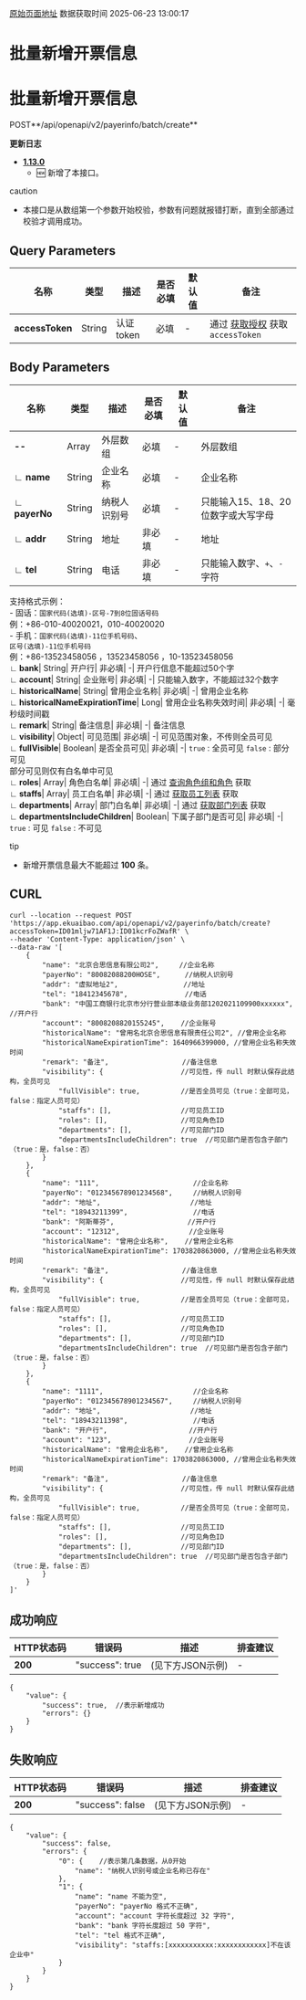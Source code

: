 [原始页面地址](https://docs.ekuaibao.com/docs/open-api/payerInfo/batch-new-payerInfo)
数据获取时间 2025-06-23 13:00:17

# 批量新增开票信息

# 批量新增开票信息

POST**/api/openapi/v2/payerinfo/batch/create**

**更新日志**

  * [**1.13.0**](/updateLog/update-log#1122)
    * 🆕 新增了本接口。



caution

  * 本接口是从数组第一个参数开始校验，参数有问题就报错打断，直到全部通过校验才调用成功。



## Query Parameters​

名称| 类型| 描述| 是否必填| 默认值| 备注  
---|---|---|---|---|---  
**accessToken**|  String| 认证token| 必填| -| 通过 [获取授权](/docs/open-api/getting-started/auth) 获取 `accessToken`  
  
## Body Parameters​

名称| 类型| 描述| 是否必填| 默认值| 备注  
---|---|---|---|---|---  
**\--**|  Array| 外层数组| 必填| -| 外层数组  
**∟ name**|  String| 企业名称| 必填| -| 企业名称  
**∟ payerNo**|  String| 纳税人识别号| 必填| -| 只能输入15、18、20位数字或大写字母  
**∟ addr**|  String| 地址| 非必填| -| 地址  
**∟ tel**|  String| 电话| 非必填| -| 只能输入数字、`+`、`-` 字符  
支持格式示例：  
\- 固话：`国家代码(选填)-区号-7到8位固话号码`   
例：+86-010-40020021，010-40020020  
\- 手机：`国家代码(选填)-11位手机号码`、  
`区号(选填)-11位手机号码`   
例：+86-13523458056 ，13523458056 ，10-13523458056  
**∟ bank**|  String| 开户行| 非必填| -| 开户行信息不能超过50个字  
**∟ account**|  String| 企业账号| 非必填| -| 只能输入数字，不能超过32个数字  
**∟ historicalName**|  String| 曾用企业名称| 非必填| -| 曾用企业名称  
**∟ historicalNameExpirationTime**|  Long| 曾用企业名称失效时间| 非必填| -| 毫秒级时间戳  
**∟ remark**|  String| 备注信息| 非必填| -| 备注信息  
**∟ visibility**|  Object| 可见范围| 非必填| -| 可见范围对象，不传则全员可见  
**∟ fullVisible**|  Boolean| 是否全员可见| 非必填| -| `true` : 全员可见 `false` : 部分可见  
部分可见则仅有白名单中可见  
**∟ roles**|  Array| 角色白名单| 非必填| -| 通过 [查询角色组和角色](/docs/open-api/corporation/get-roles-group) 获取  
**∟ staffs**|  Array| 员工白名单| 非必填| -| 通过 [获取员工列表](/docs/open-api/corporation/get-all-staffs) 获取  
**∟ departments**|  Array| 部门白名单| 非必填| -| 通过 [获取部门列表](/docs/open-api/corporation/get-departments) 获取  
**∟ departmentsIncludeChildren**|  Boolean| 下属子部门是否可见| 非必填| -| `true` : 可见 `false` : 不可见  
  
tip

  * 新增开票信息最大不能超过 **100** 条。



## CURL​
    
    
    curl --location --request POST 'https://app.ekuaibao.com/api/openapi/v2/payerinfo/batch/create?accessToken=ID01mljw71AF1J:ID01kcrFoZWafR' \  
    --header 'Content-Type: application/json' \  
    --data-raw '[  
        {  
            "name": "北京合思信息有限公司2",     //企业名称  
            "payerNo": "80082088200HOSE",      //纳税人识别号  
            "addr": "虚拟地址2",                //地址  
            "tel": "18412345678",              //电话  
            "bank": "中国工商银行北京市分行营业部本级业务部1202021109900xxxxxx", //开户行  
            "account": "8008208820155245",    //企业账号  
            "historicalName": "曾用名北京合思信息有限责任公司2", //曾用企业名称  
            "historicalNameExpirationTime": 1640966399000, //曾用企业名称失效时间  
            "remark": "备注",                  //备注信息  
            "visibility": {                   //可见性，传 null 时默认保存此结构，全员可见  
                "fullVisible": true,          //是否全员可见（true：全部可见，false：指定人员可见）  
                "staffs": [],                 //可见员工ID  
                "roles": [],                  //可见角色ID  
                "departments": [],            //可见部门ID  
                "departmentsIncludeChildren": true  //可见部门是否包含子部门（true：是，false：否）  
            }  
        },  
        {  
            "name": "111",                       //企业名称  
            "payerNo": "012345678901234568",     //纳税人识别号  
            "addr": "地址",                      //地址  
            "tel": "18943211399",                //电话  
            "bank": "阿斯蒂芬",                  //开户行  
            "account": "12312",                 //企业账号  
            "historicalName": "曾用企业名称",    //曾用企业名称  
            "historicalNameExpirationTime": 1703820863000, //曾用企业名称失效时间  
            "remark": "备注",                  //备注信息  
            "visibility": {                   //可见性，传 null 时默认保存此结构，全员可见  
                "fullVisible": true,          //是否全员可见（true：全部可见，false：指定人员可见）  
                "staffs": [],                 //可见员工ID  
                "roles": [],                  //可见角色ID  
                "departments": [],            //可见部门ID  
                "departmentsIncludeChildren": true  //可见部门是否包含子部门（true：是，false：否）  
            }     
        },  
        {  
            "name": "1111",                      //企业名称  
            "payerNo": "012345678901234567",     //纳税人识别号  
            "addr": "地址",                      //地址  
            "tel": "18943211398",                //电话  
            "bank": "开户行",                    //开户行  
            "account": "123",                   //企业账号  
            "historicalName": "曾用企业名称",    //曾用企业名称  
            "historicalNameExpirationTime": 1703820863000, //曾用企业名称失效时间  
            "remark": "备注",                  //备注信息  
            "visibility": {                   //可见性，传 null 时默认保存此结构，全员可见  
                "fullVisible": true,          //是否全员可见（true：全部可见，false：指定人员可见）  
                "staffs": [],                 //可见员工ID  
                "roles": [],                  //可见角色ID  
                "departments": [],            //可见部门ID  
                "departmentsIncludeChildren": true  //可见部门是否包含子部门（true：是，false：否）  
            }  
        }  
    ]'  
    

## 成功响应​

HTTP状态码| 错误码| 描述| 排查建议  
---|---|---|---  
**200**|  "success": true| (见下方JSON示例)| -  
      
    
    {  
        "value": {  
            "success": true,  //表示新增成功  
            "errors": {}  
        }  
    }  
    

## 失败响应​

HTTP状态码| 错误码| 描述| 排查建议  
---|---|---|---  
**200**|  "success": false| (见下方JSON示例)| -  
      
    
    {  
        "value": {  
            "success": false,  
            "errors": {  
                "0": {    //表示第几条数据，从0开始  
                    "name": "纳税人识别号或企业名称已存在"  
                },  
                "1": {  
                    "name": "name 不能为空",  
                    "payerNo": "payerNo 格式不正确",  
                    "account": "account 字符长度超过 32 字符",  
                    "bank": "bank 字符长度超过 50 字符",  
                    "tel": "tel 格式不正确",  
                    "visibility": "staffs:[xxxxxxxxxxx:xxxxxxxxxxxx]不在该企业中"  
                }  
            }  
        }  
    }  
    
